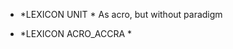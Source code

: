 



 * *LEXICON UNIT   *  As acro, but without paradigm

 * *LEXICON ACRO_ACCRA  * 



















